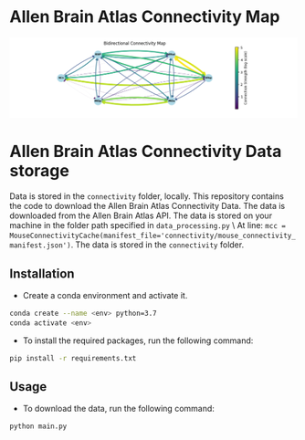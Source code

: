 # Allen Brain Atlas Connectivity Map
<p align="center">
  <img src="data/figure.png" alt="Project Figure">
</p>

# Allen Brain Atlas Connectivity Data storage
Data is stored in the `connectivity` folder, locally.
This repository contains the code to download the Allen Brain Atlas Connectivity Data. The data is downloaded from the Allen Brain Atlas API. The data is stored on your machine in the folder path specified in `data_processing.py` \\
At line: `mcc = MouseConnectivityCache(manifest_file='connectivity/mouse_connectivity_manifest.json')`. The data is stored in the `connectivity` folder. 

## Installation
- Create a conda environment and activate it. 
```bash
conda create --name <env> python=3.7
conda activate <env>
```

- To install the required packages, run the following command:
```bash
pip install -r requirements.txt
```

## Usage
- To download the data, run the following command:
```bash
python main.py
```
